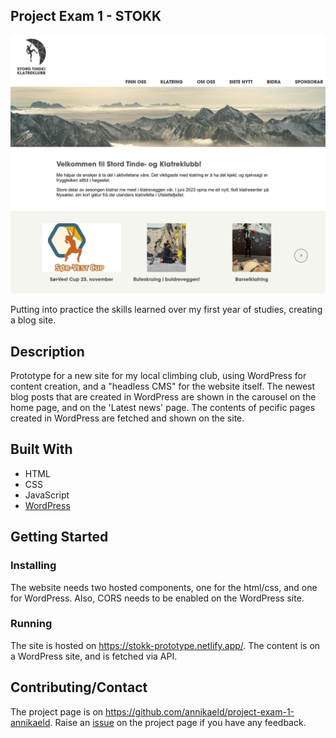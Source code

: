 ## Project Exam 1 - STOKK

![image](pictures/stokk-screenshot.png)

Putting into practice the skills learned over my first year of studies, creating a blog site.

## Description

Prototype for a new site for my local climbing club, using WordPress for content creation, and a "headless CMS" for the website itself. The newest blog posts that are created in WordPress are shown in the carousel on the home page, and on the 'Latest news' page. The contents of pecific pages created in WordPress are fetched and shown on the site.

## Built With

- HTML
- CSS
- JavaScript
- [WordPress](https://wordpress.org/)

## Getting Started

### Installing

The website needs two hosted components, one for the html/css, and one for WordPress.
Also, CORS needs to be enabled on the WordPress site.

### Running

The site is hosted on https://stokk-prototype.netlify.app/.
The content is on a WordPress site, and is fetched via API.

## Contributing/Contact

The project page is on https://github.com/annikaeld/project-exam-1-annikaeld. Raise an [issue](https://github.com/annikaeld/project-exam-1-annikaeld/issues) on the project page if you have any feedback.
